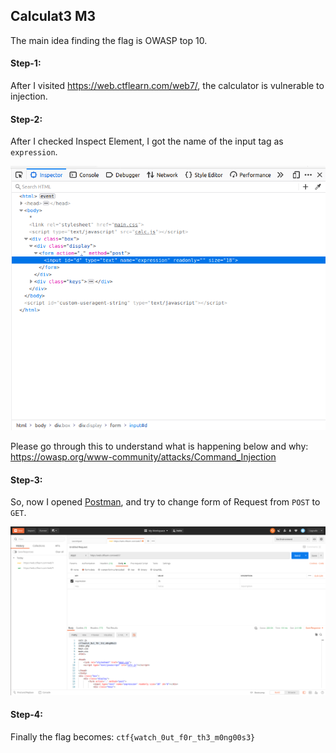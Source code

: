 ## Calculat3 M3
The main idea finding the flag is OWASP top 10.

#### Step-1:
After I visited https://web.ctflearn.com/web7/, the calculator is vulnerable to injection. 

#### Step-2:
After I checked Inspect Element, I got the name of the input tag as `expression`.

<img src="Inspect.png">

Please go through this to understand what is happening below and why:
https://owasp.org/www-community/attacks/Command_Injection

#### Step-3:
So, now I opened [Postman](https://www.postman.com/), and try to change form of Request from `POST` to `GET`.

<img src="Flag.png">

#### Step-4:
Finally the flag becomes: 
`ctf{watch_0ut_f0r_th3_m0ng00s3}`